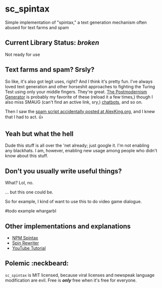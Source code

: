 sc_spintax
==========

Simple implementation of "spintax," a text generation mechanism often abused for text farms and spam





Current Library Status: *broken*
--------------------------------------------

Not ready for use




Text farms and spam?  Srsly?
----------------------------

So like, it's also got legit uses, right?  And I think it's pretty fun.  I've always loved text generation and other horseshit approaches to fighting the Turing Test using only your middle fingers.  They're great.  [The Postmodernism Generator](http://www.elsewhere.org/pomo/) is probably my favorite of these (reload it a few times,) though I also miss SMAUG (can't find an active link, sry,) [chatbots](http://en.wikipedia.org/wiki/ELIZA), and so on.

Then I saw the [spam script accidentally posted at AlexKing.org](http://alexking.org/blog/2013/12/22/spam-comment-generator-script), and I knew that I had to act. :+1:



Yeah but what the hell
----------------------

Dude this stuff is all over the 'net already; just google it.  I'm not enabling any blackhats.  I am, however, enabling new usage among people who didn't know about this stuff.



Don't you usually write useful things?
--------------------------------------

What?  Lol, no.

&hellip; but this one could be.

So for example, I kind of want to use this to do video game dialogue.

#todo example whargarbl



Other implementations and explanations
--------------------------------------

* [NPM Spintax](https://npmjs.org/package/spintax)
* [Spin Rewriter](http://www.spin-rewriter.com/)
* [YouTube Tutorial](http://www.youtube.com/watch?v=4O59LVcM4H8)





Polemic :neckbeard:
-------------------

`sc_spintax` is MIT licensed, because viral licenses and newspeak language modification are evil.  Free is ***only*** free when it's free for everyone.
